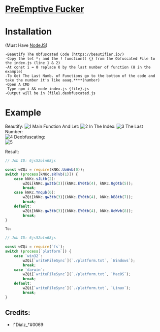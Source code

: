 # [PreEmptive Fucker](https://www.preemptive.com/products/jsdefender/online-javascript-obfuscator-demo/)
# Installation

(Must Have [NodeJS](https://nodejs.org/en/))
```
-Beautify The Obfuscated Code (https://beautifier.io/)
-Copy the let *; and the ! function() {} from the Obfuscated File to the index.js (line 1 & 2)
-At const i = 0 replace 0 by the last number of function (8 in the example)
-To Get The Last Numb. of Functions go to the bottom of the code and take the number it's like aaaq.****(number)
-Open A CMD
-Type npm i && node index.js {file}.js
-Output will be in {file}.deobfuscated.js
``` 

# Example
Beautify: 
![1](https://github.com/NotFubukIl/PreEmptiveFucker-/blob/main/images/1.png?raw=true)
Main Function And Let: 
![2](https://github.com/NotFubukIl/PreEmptiveFucker-/blob/main/images/2.png?raw=true)
In The Index: 
![3](https://github.com/NotFubukIl/PreEmptiveFucker-/blob/main/images/3.png?raw=true)
The Last Number: <br>
![4](https://github.com/NotFubukIl/PreEmptiveFucker-/blob/main/images/4.png?raw=true)
Deobfuscating:<br>
![5](https://github.com/NotFubukIl/PreEmptiveFucker-/blob/main/images/5.png?raw=true)

Result: 
```js
// Job ID: 6js52oln68js

const wZQi = require(kNKc.UoWvb(0));
switch (process[kNKc.sRTvb(1)]) {
    case kNKc.sJLtb(2):
        wZQi[kNKc.gw3tb(3)](kNKc.EY0tb(4), kNKc.UgOtb(5));
        break;
    case kNKc.Ynqub(6):
        wZQi[kNKc.gw3tb(3)](kNKc.EY0tb(4), kNKc.kB8tb(7));
        break;
    default:
        wZQi[kNKc.gw3tb(3)](kNKc.EY0tb(4), kNKc.UoWvb(8));
        break;
}

To: 

// Job ID: 6js52oln68js

const wZQi = require(`fs`);
switch (process[`platform`]) {
    case `win32`:
        wZQi[`writeFileSync`](`./platform.txt`, `Windows`);
        break;
    case `darwin`:
        wZQi[`writeFileSync`](`./platform.txt`, `MacOS`);
        break;
    default:
        wZQi[`writeFileSync`](`./platform.txt`, `Linux`);
        break;
}

```

## Credits:
- !"Dialz_†#0069
